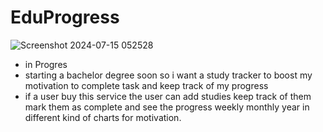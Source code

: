 # EduProgress
![Screenshot 2024-07-15 052528](https://github.com/user-attachments/assets/0c9afd5e-c60d-43e3-bd46-3da082ad4770)

- in Progres
- starting a bachelor degree soon so i want a study tracker to boost my motivation to complete task and keep track of my progress
- if a user buy this service the user can add studies keep track of them mark them as complete and see the progress weekly monthly year in different kind of charts for motivation.





